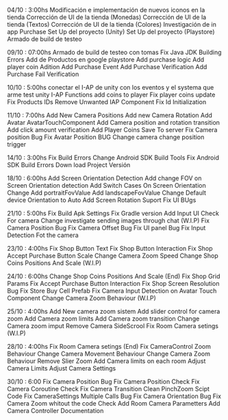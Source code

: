 04/10 : 3:00hs 
	Modificación e implementación de nuevos iconos en la tienda
	Corrección de UI de la tienda (Monedas)
	Corrección de UI de la tienda (Textos)
	Corrección de UI de la tienda (Colores)
	Investigación de in app Purchase
	Set Up del proyecto (Unity)
	Set Up del proyecto (Playstore)
	Armado de build de testeo
	
09/10 : 07:00hs
	Armado de build de testeo con tomas
	Fix Java JDK Building Errors 
	Add de Productos en google playstore
	Add purchase logic
	Add player coin Adition
	Add Purchase Event
	Add Purchase Verification
	Add Purchase Fail Verification
	
10/10 : 5:00hs
	conectar el I-AP de unity con los eventos y el systema que arme
	test unity I-AP Functions
	add coins to player
	Fix player coins update
	Fix Products IDs
	Remove Unwanted IAP Component
	Fix Id Initialization
	
11/10 : 7:00hs
	Add New Camera Positions
	Add new Camera Rotation
	Add Avatar AvatarTouchComponent
	Add Camera position and rotation transition
	Add click amount verification
	Add Player Coins Save To server
	Fix Camera position Bug
	Fix Avatar Position BUG
	Change camera change position trigger
	
14/10 : 3:00hs
	Fix Build Errors
	Change Android SDK Build Tools
	Fix Android SDK Build Errors
	Down load Project Versión 
	
18/10 : 6:00hs
	Add Screen Orientation Detection
	Add change FOV on Screen Orientation detection
	Add Switch Cases On Screen Orientation Change 
	Add portraitFovValue
	Add landscapeFovValue
	Change Default  device Orientation to Auto
	Add Screen Rotation Suport
	Fix UI BUgs
	
21/10 : 5:00hs
	Fix Build Apk Settings
	Fix Gradle version
	Add Input UI Check For camera Change
	investigate sending images through chat (W.I.P)
	Fix Camera Position Bug
	Fix Camera Offset Bug
	Fix UI panel Bug
	Fix Input Detection Fot the camera
	
23/10 : 4:00hs
	Fix Shop Button Text
	Fix Shop Button Interaction
	Fix Shop Accept Purchase Button Scale
	Change Camera Zoom Speed
	Change Shop Coins Positions And Scale (W.I.P)
	
24/10 : 6:00hs
	Change Shop Coins Positions And Scale (End)
	Fix Shop Grid Params
	Fix Accept Purchase Button Interaction
	Fix Shop Screen Resolution Bug
	Fix Store Buy Cell Prefab
	Fix Camera Input Detection on Avatar Touch Component
	Change Camera Zoom Behaviour (W.I.P)
	
25/10 : 4:00hs
	Add New camera zoom sistem
	Add slider control for camera zoom
	Add Camera zoom limits
	Add Camera zoom transition
	Change Camera zoom imput 
	Remove Camera SideScrool
	Fix Room Camera setings (W.I.P)
	
28/10 : 4:00hs
	Fix Room Camera setings (End)
	Fix CameraControl Zoom Behaviour
	Change Camera Movement Behaviour
	Change Camera Zoom Behaviour
	Remove Slier Zoom
	Add Camera limits on each room
	Adjust Camera Limits
	Adjust Camera Settings
	
30/10 : 6:00
	Fix Camera Position Bug
	Fix Camera Position Check
	Fix Camera Coroutine Check
	Fix Camera Transition
	Clean PinchZoom Scipt Code
	Fix CameraSettings Multiple Calls Bug
	Fix Camera Orientation Bug
	Fix Camera Zoom whitout the code Check
	Add Room Camera Parametters
	Add Camera Controller Documentation